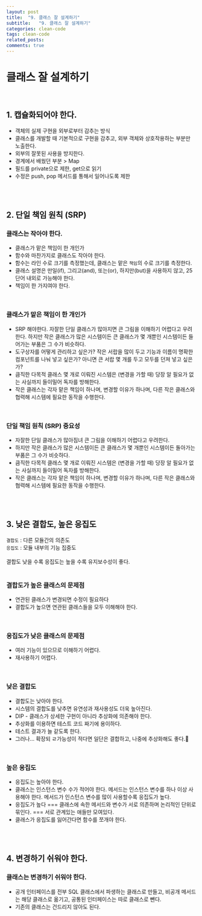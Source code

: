 ```yaml
---
layout: post
title:  "9. 클래스 잘 설계하기"
subtitle:   "9. 클래스 잘 설계하기"
categories: clean-code
tags: clean-code
related_posts:
comments: true
---
```

# 클래스 잘 설계하기
<br>

## 1. 캡슐화되어야 한다.

- 객체의 실제 구현을 외부로부터 감추는 방식
- 클래스를 개발할 때 기본적으로 구현을 감추고, 외부 객체와 상호작용하는 부분만 노출한다.
- 외부의 잘못된 사용을 방지한다.
- 경계에서 배웠던 부분 > Map
- 필드를 private으로 제한, get으로 읽기
- 수정은 push, pop 메서드를 통해서 일어나도록 제한


<br><br>

## 2. 단일 책임 원칙 (SRP)
### 클래스는 작아야 한다.

- 클래스가 맡은 책임이 한 개인가
- 함수와 마찬가지로 클래스도 작아야 한다.
- 함수는 라인 수로 크기를 측정했는데, 클래스는 맡은 `책임`의 수로 크기를 측정한다.
- 클래스 설명은 만일(if), 그리고(and), 또는(or), 하지만(but)을 사용하지 않고, 25단어 내외로 가능해야 한다.
- 책임이 한 가지여야 한다.

<br>

### 클래스가 맡은 책임이 한 개인가

- SRP 해야한다. 자잘한 단일 클래스가 많아지면 큰 그림을 이해하기 어렵다고 우려한다. 하지만 작은 클래스가 많은 시스템이든 큰 클래스가 몇 개뿐인 시스템이든 들어가는 부품은 그 수가 비슷하다.
- 도구상자를 어떻게 관리하고 싶은가? 작은 서랍을 많이 두고 기능과 이름이 명확한 컴포넌트를 나눠 넣고 싶은가? 아니면 큰 서랍 몇 개를 두고 모두를 던져 넣고 싶은가?
- 큼직한 다목적 클래스 몇 개로 이뤄진 시스템은 (변경을 가할 때) 당장 알 필요가 없는 사실까지 들이밀어 독자를 방해한다.
- 작은 클래스는 각자 맡은 책임이 하나며, 변경할 이유가 하나며, 다른 작은 클래스와 협력해 시스템에 필요한 동작을 수행한다.

<br>

### 단일 책임 원칙 (SRP) 중요성
- 자잘한 단일 클래스가 많아짐녀 큰 그림을 이해하기 어렵다고 우려한다.
- 하지만 작은 클래스가 많은 시스템이든 큰 클래스가 몇 개뿐인 시스템이든 돌아가는 부품은 그 수가 비슷하다.
- 큼직한 다목적 클래스 몇 개로 이뤄진 시스템은 (변경을 가할 때) 당장 알 필요가 없는 사실까지 들이밀어 독자를 방해한다.
- 작은 클래스는 각자 맡은 책임이 하나며, 변경할 이유가 하나며, 다른 작은 클래스와 협력해 시스템에 필요한 동작을 수행한다.

<br><br>

## 3. 낮은 결합도, 높은 응집도

`결합도` : 다른 모듈간의 의존도 <br>
`응집도` : 모듈 내부의 기능 집중도 <br><br>
결합도 낮을 수록 응집도는 높을 수록 유지보수성이 좋다. <br><br>

### 결합도가 높은 클래스의 문제점
- 연관된 클래스가 변경되면 수정이 필요하다
- 결합도가 높으면 연관된 클래스들을 모두 이해해야 한다.

<br>

### 응집도가 낮은 클래스의 문제점
- 여러 기능이 있으므로 이해하기 어렵다.
- 재사용하기 어렵다.

<br>

### 낮은 결합도
- 결합도는 낮아야 한다.
- 시스템의 결합도를 낮추면 유연성과 재사용성도 더욱 높아진다.
- DIP - 클래스가 상세한 구현이 아니라 추상화에 의존해야 한다.
- 추상화를 이용하면 테스트 코드 짜기에 용이하다.
- 테스트 결과가 늘 같도록 한다.
- 그러나... 확장되 ㄹ가능성이 적다면 일단은 결합하고, 나중에 추상화해도 좋다.🤔

<br>

### 높은 응집도
- 응집도는 높아야 한다.
- 클래스는 인스턴스 변수 수가 적어야 한다. 메서드는 인스턴스 변수를 하나 이상 사용해야 한다. 메서드가 인스턴스 변수를 많이 사용할수록 응집도가 높다.
- 응집도가 높다 === 클래스에 속한 메서드와 변수가 서로 의존하며 논리적인 단위로 묶인다. === 서로 관계있는 애들만 모여있다.
- 클래스가 응집도를 잃어간다면 함수를 쪼개야 한다.


<br><br>

## 4. 변경하기 쉬워야 한다.

### 클래스는 변경하기 쉬워야 한다.
- 공개 인터페이스를 전부 SQL 클래스에서 파생하는 클래스로 만들고, 비공개 메서드는 해당 클래스로 옮기고, 공통된 인터페이스는 따로 클래스로 뺀다.
- 기존의 클래스는 건드리지 않아도 된다.


